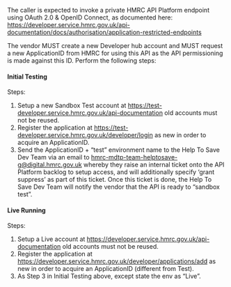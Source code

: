 The caller is expected to invoke a private HMRC API Platform endpoint using OAuth 2.0 & OpenID Connect, as documented
here: https://developer.service.hmrc.gov.uk/api-documentation/docs/authorisation/application-restricted-endpoints

The vendor MUST create a new Developer hub account and MUST request a new ApplicationID from HMRC for using this API as
the API permissioning is made against this ID. Perform the following steps:

#### Initial Testing
Steps:

1. Setup a new Sandbox Test account at https://test-developer.service.hmrc.gov.uk/api-documentation old accounts must not be reused.
2. Register the application at https://test-developer.service.hmrc.gov.uk/developer/login as new in order to acquire an ApplicationID.
3. Send the ApplicationID + “test” environment name to the Help To Save Dev Team via an email to
hmrc-mdtp-team-helptosave-g@digital.hmrc.gov.uk whereby they raise an internal ticket onto the API Platform backlog to
setup access, and will additionally specify ‘grant suppress’ as part of this ticket. Once this ticket is done, the Help
To Save Dev Team will notify the vendor that the API is ready to “sandbox test”.

#### Live Running
Steps:

1. Setup a Live account at https://developer.service.hmrc.gov.uk/api-documentation old accounts must not be reused.
2. Register the application at https://developer.service.hmrc.gov.uk/developer/applications/add as new in order to
acquire an ApplicationID (different from Test).
3. As Step 3 in Initial Testing above, except state the env as “Live”.
